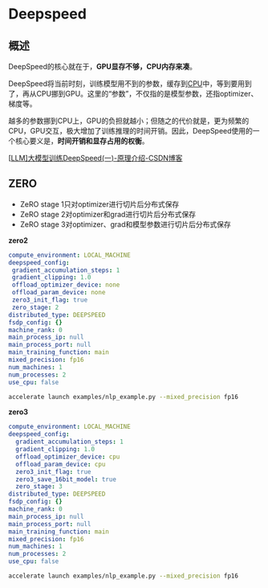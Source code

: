 # Deepspeed

## 概述

DeepSpeed的核心就在于，**GPU显存不够，CPU内存来凑**。

DeepSpeed将当前时刻，训练模型用不到的参数，缓存到[CPU](https://so.csdn.net/so/search?q=CPU&spm=1001.2101.3001.7020)中，等到要用到了，再从CPU挪到GPU。这里的“参数”，不仅指的是模型参数，还指optimizer、梯度等。

越多的参数挪到CPU上，GPU的负担就越小；但随之的代价就是，更为频繁的CPU，GPU交互，极大增加了训练推理的时间开销。因此，DeepSpeed使用的一个核心要义是，**时间开销和显存占用的权衡**。

[[LLM\]大模型训练DeepSpeed(一)-原理介绍-CSDN博客](https://blog.csdn.net/zwqjoy/article/details/130732601)

## ZERO

* ZeRO stage 1只对optimizer进行切片后分布式保存
* ZeRO stage 2对optimizer和grad进行切片后分布式保存
* ZeRO stage 3对optimizer、grad和模型参数进行切片后分布式保存



**zero2**

```yaml
compute_environment: LOCAL_MACHINE
deepspeed_config:
 gradient_accumulation_steps: 1
 gradient_clipping: 1.0
 offload_optimizer_device: none
 offload_param_device: none
 zero3_init_flag: true
 zero_stage: 2
distributed_type: DEEPSPEED
fsdp_config: {}
machine_rank: 0
main_process_ip: null
main_process_port: null
main_training_function: main
mixed_precision: fp16
num_machines: 1
num_processes: 2
use_cpu: false
```

```sh
accelerate launch examples/nlp_example.py --mixed_precision fp16
```



**zero3**

```yaml
compute_environment: LOCAL_MACHINE
deepspeed_config:
  gradient_accumulation_steps: 1
  gradient_clipping: 1.0
  offload_optimizer_device: cpu
  offload_param_device: cpu
  zero3_init_flag: true
  zero3_save_16bit_model: true
  zero_stage: 3
distributed_type: DEEPSPEED
fsdp_config: {}
machine_rank: 0
main_process_ip: null
main_process_port: null
main_training_function: main
mixed_precision: fp16
num_machines: 1
num_processes: 2
use_cpu: false
```

```sh
accelerate launch examples/nlp_example.py --mixed_precision fp16
```

